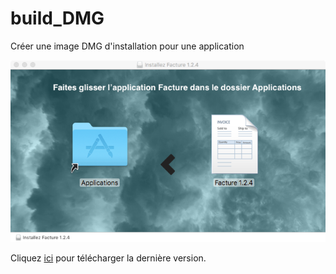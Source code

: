# build_DMG
Créer une image DMG d'installation pour une application


![build_DMG](build_DMG.png)


Cliquez [ici](https://github.com/boissonnfive/build_DMG/releases/tag/v1.0.0) pour télécharger la dernière version.
